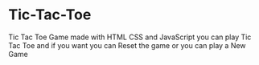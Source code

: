 # Tic-Tac-Toe
Tic Tac Toe Game made with HTML CSS and JavaScript you can play Tic Tac Toe and if you want you can Reset the game or you can play a New Game 

